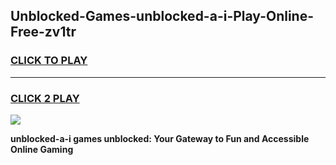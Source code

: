 
## Unblocked-Games-unblocked-a-i-Play-Online-Free-zv1tr
<h3>
<a href="https://premium76.site?title=unblocked-a-i&ref=26A">CLICK TO PLAY</a></h3>
<hr>

<h3>
<a href="https://premium76.site?title=unblocked-a-i&ref=26A">CLICK 2 PLAY</a>
  
</h3>

<a href="https://premium76.site?title=unblocked-a-i&ref=26A"><img src="https://clearcache.store/games.png"></a>


**unblocked-a-i games unblocked: Your Gateway to Fun and Accessible Online Gaming**
